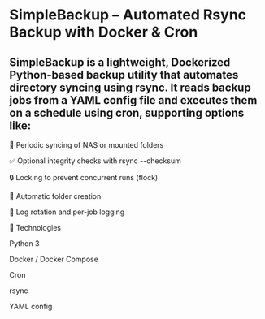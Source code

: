 # SimpleBackup – Automated Rsync Backup with Docker & Cron

## SimpleBackup is a lightweight, Dockerized Python-based backup utility that automates directory syncing using rsync. It reads backup jobs from a YAML config file and executes them on a schedule using cron, supporting options like:

🔁 Periodic syncing of NAS or mounted folders

✅ Optional integrity checks with rsync --checksum

🔒 Locking to prevent concurrent runs (flock)

📁 Automatic folder creation

📝 Log rotation and per-job logging

🔧 Technologies

Python 3

Docker / Docker Compose

Cron

rsync

YAML config